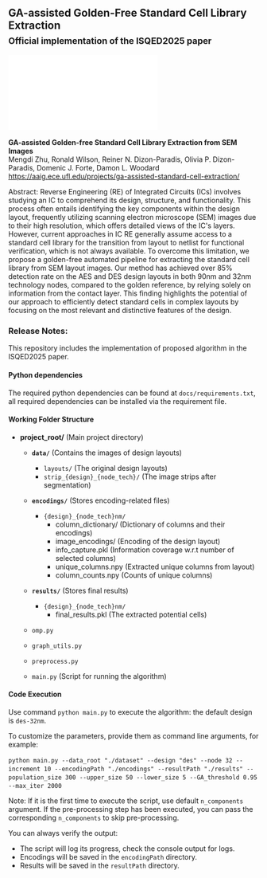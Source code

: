 ## GA-assisted Golden-Free Standard Cell Library Extraction<br><sub>Official implementation of the ISQED2025 paper</sub>

![Teaser image](./docs/framework_cropped.pdf)

**GA-assisted Golden-free Standard Cell Library Extraction from SEM Images**<br>
Mengdi Zhu, Ronald Wilson, Reiner N. Dizon-Paradis, Olivia P. Dizon-Paradis, Domenic J. Forte, Damon L. Woodard<br>
https://aaig.ece.ufl.edu/projects/ga-assisted-standard-cell-extraction/<br>

Abstract: Reverse Engineering (RE) of Integrated Circuits (ICs) involves studying an IC to comprehend its design, structure, and functionality. This process often entails identifying the key components within the design layout, frequently utilizing scanning electron microscope (SEM) images due to their high resolution, which offers detailed views of the IC's layers. However, current approaches in IC RE generally assume access to a standard cell library for the transition from layout to netlist for functional verification, which is not always available. To overcome this limitation, we propose a golden-free automated pipeline for extracting the standard cell library from SEM layout images. Our method has achieved over 85\% detection rate on the AES and DES design layouts in both 90nm and 32nm technology nodes, compared to the golden reference, by relying solely on information from the contact layer. This finding highlights the potential of our approach to efficiently detect standard cells in complex layouts by focusing on the most relevant and distinctive features of the design.

### Release Notes:
This repository includes the implementation of proposed algorithm in the ISQED2025 paper.

#### Python dependencies 
The required python dependencies can be found at `docs/requirements.txt`, all required dependencies can be installed via the requirement file.

#### Working Folder Structure
- **project_root/** (Main project directory)
  - **`data/`** (Contains the images of design layouts)
    - `layouts/` (The original design layouts)
    - `strip_{design}_{node_tech}/` (The image strips after segmentation)

  - **`encodings/`** (Stores encoding-related files)
    - `{design}_{node_tech}nm/`
      - column_dictionary/ (Dictionary of columns and their encodings)
      - image_encodings/ (Encoding of the design layout)
      - info_capture.pkl (Information coverage w.r.t number of selected columns)
      - unique_columns.npy (Extracted unique columns from layout)
      - column_counts.npy (Counts of unique columns)
  - **`results/`** (Stores final results)
    - `{design}_{node_tech}nm/`
      - final_results.pkl (The extracted potential cells)
  
  - `omp.py`
  - `graph_utils.py`
  - `preprocess.py`
  - `main.py` (Script for running the algorithm)

#### Code Execution
Use command `python main.py` to execute the algorithm: the default design is `des-32nm`.

To customize the parameters, provide them as command line arguments, for example:

`python main.py --data_root "./dataset" --design "des" --node 32 --increment 10 --encodingPath "./encodings" --resultPath "./results" --population_size 300 --upper_size 50 --lower_size 5 --GA_threshold 0.95 --max_iter 2000` 

Note: If it is the first time to execute the script, use default `n_components` argument. If the pre-processing step has been executed, you can pass the corresponding `n_components` to skip pre-processing. 

You can always verify the output:
- The script will log its progress, check the console output for logs.
- Encodings will be saved in the `encodingPath` directory.
- Results will be saved in the `resultPath` directory. 
